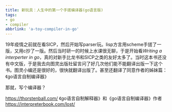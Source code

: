 ```yaml
---
title: 新玩具：人生中的第一个手搓编译器(go语言版)
tags:
- go
- compiler
abbrlink: 'a-toy-compiler-in-go'
---
```

19年疫情之前就在看SICP，然后开始写parser玩。lisp方言用scheme手搓了一版，又用c抄了一版。然后当时研一的时候上水课很无聊，于是开始看*Writing a interperter in go*，真的对新手比龙书和SICP之类的友好太多了。当时这本书还没有中文版，于是我去向图灵出版社留言问了好几次他们能不能翻译出版一下这个书。图灵小编还是很好的，很快就翻译出版了。甚至还翻译了同意作者的姊妹篇：《go语言自制编译器》

那就，写个编译器？
<!-- more -->





<https://thorstenball.com/> 《go语言自制解释器》和《go语言自制编译器》作者
<https://interpreterbook.com/lost/>  